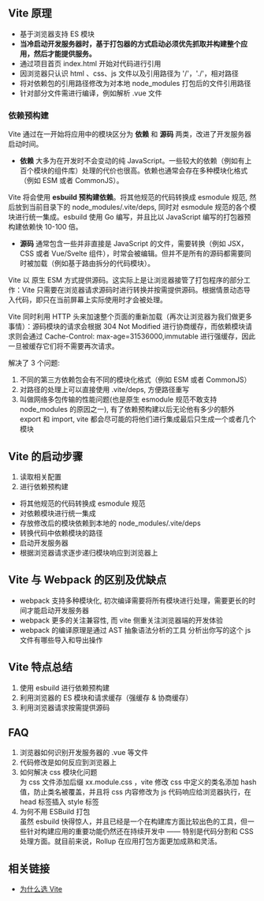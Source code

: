 ## Vite 原理

- 基于浏览器支持 ES 模块
- **当冷启动开发服务器时，基于打包器的方式启动必须优先抓取并构建整个应用，然后才能提供服务。**
- 通过项目首页 index.html 开始对代码进行引用
- 因浏览器只认识 html 、css、js 文件以及引用路径为 '/'，'./'，相对路径
- 将对依赖包的引用路径修改为对本地 node_modules 打包后的文件引用路径
- 针对部分文件需进行编译，例如解析 .vue 文件

### 依赖预构建

Vite 通过在一开始将应用中的模块区分为 **依赖** 和 **源码** 两类，改进了开发服务器启动时间。

- **依赖** 大多为在开发时不会变动的纯 JavaScript。一些较大的依赖（例如有上百个模块的组件库）处理的代价也很高。依赖也通常会存在多种模块化格式（例如 ESM 或者 CommonJS）。

Vite 将会使用 **esbuild 预构建依赖**。将其他规范的代码转换成 esmodule 规范, 然后放到当前目录下的 node_modules/.vite/deps, 同时对 esmodule 规范的各个模块进行统一集成。esbuild 使用 Go 编写，并且比以 JavaScript 编写的打包器预构建依赖快 10-100 倍。

- **源码** 通常包含一些并非直接是 JavaScript 的文件，需要转换（例如 JSX，CSS 或者 Vue/Svelte 组件），时常会被编辑。但并不是所有的源码都需要同时被加载（例如基于路由拆分的代码模块）。

Vite 以 原生 ESM 方式提供源码。这实际上是让浏览器接管了打包程序的部分工作：Vite 只需要在浏览器请求源码时进行转换并按需提供源码。根据情景动态导入代码，即只在当前屏幕上实际使用时才会被处理。

Vite 同时利用 HTTP 头来加速整个页面的重新加载（再次让浏览器为我们做更多事情）：源码模块的请求会根据 304 Not Modified 进行协商缓存，而依赖模块请求则会通过 Cache-Control: max-age=31536000,immutable 进行强缓存，因此一旦被缓存它们将不需要再次请求。

解决了 3 个问题:

1. 不同的第三方依赖包会有不同的模块化格式（例如 ESM 或者 CommonJS）
2. 对路径的处理上可以直接使用 .vite/deps, 方便路径重写
3. 叫做网络多包传输的性能问题(也是原生 esmodule 规范不敢支持 node_modules 的原因之一), 有了依赖预构建以后无论他有多少的额外 export 和 import, vite 都会尽可能的将他们进行集成最后只生成一个或者几个模块

## Vite 的启动步骤

1. 读取相关配置
2. 进行依赖预构建

- 将其他规范的代码转换成 esmodule 规范
- 对依赖模块进行统一集成
- 存放修改后的模块依赖到本地的 node_modules/.vite/deps
- 转换代码中依赖模块的路径
- 启动开发服务器
- 根据浏览器请求逐步递归模块响应到浏览器上

## Vite 与 Webpack 的区别及优缺点

- webpack 支持多种模块化, 初次编译需要将所有模块进行处理，需要更长的时间才能启动开发服务器
- webpack 更多的关注兼容性, 而 vite 侧重关注浏览器端的开发体验
- webpack 的编译原理是通过 AST 抽象语法分析的工具 分析出你写的这个 js 文件有哪些导入和导出操作

## Vite 特点总结
1. 使用 esbuild 进行依赖预构建
2. 利用浏览器的 ES 模块和请求缓存（强缓存 & 协商缓存）
3. 利用浏览器请求按需提供源码

## FAQ

1. 浏览器如何识别开发服务器的 .vue 等文件
2. 代码修改是如何反应到浏览器上
3. 如何解决 css 模块化问题  
   为 css 文件添加后缀 xx.module.css ，vite 修改 css 中定义的类名添加 hash 值，防止类名被覆盖，并且将 css 内容修改为 js 代码响应给浏览器执行，在 head 标签插入 style 标签
4. 为何不用 ESBuild 打包  
   虽然 esbuild 快得惊人，并且已经是一个在构建库方面比较出色的工具，但一些针对构建应用的重要功能仍然还在持续开发中 —— 特别是代码分割和 CSS 处理方面。就目前来说，Rollup 在应用打包方面更加成熟和灵活。

## 相关链接

- [为什么选 Vite](https://cn.vitejs.dev/guide/why.html)
